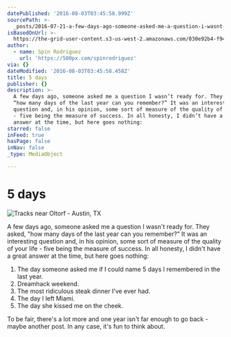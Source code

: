 ```yaml
---
datePublished: '2016-08-03T03:45:58.999Z'
sourcePath: >-
  _posts/2016-07-21-a-few-days-ago-someone-asked-me-a-question-i-wasnt-ready-f.md
isBasedOnUrl: >-
  https://the-grid-user-content.s3-us-west-2.amazonaws.com/030e92b4-f94b-4432-8ef5-134f8abb2430.jpg
author:
  - name: Spin Rodriguez
    url: 'https://500px.com/spinrodriguez'
via: {}
dateModified: '2016-08-03T03:45:58.458Z'
title: 5 days
publisher: {}
description: >-
  A few days ago, someone asked me a question I wasn’t ready for. They asked,
  “how many days of the last year can you remember?” It was an interesting
  question and, in his opinion, some sort of measure of the quality of your life
  - five being the measure of success. In all honesty, I didn’t have a great
  answer at the time, but here goes nothing:
starred: false
inFeed: true
hasPage: false
inNav: false
_type: MediaObject

---
```

# 5 days
![Tracks near Oltorf - Austin, TX](https://the-grid-user-content.s3-us-west-2.amazonaws.com/030e92b4-f94b-4432-8ef5-134f8abb2430.jpg)

A few days ago, someone asked me a question I wasn't ready for. They asked, "how many days of the last year can you remember?" It was an interesting question and, in his opinion, some sort of measure of the quality of your life - five being the measure of success. In all honesty, I didn't have a great answer at the time, but here goes nothing:

1. The day someone asked me if I could name 5 days I remembered in the last year.
2. Dreamhack weekend.
3. The most ridiculous steak dinner I've ever had.
4. The day I left Miami.
5. The day she kissed me on the cheek.

To be fair, there's a lot more and one year isn't far enough to go back - maybe another post. In any case, it's fun to think about.